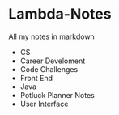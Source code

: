 # Lambda-Notes
All my notes in markdown
- CS
- Career Develoment
- Code Challenges
- Front End
- Java
- Potluck Planner Notes
- User Interface
